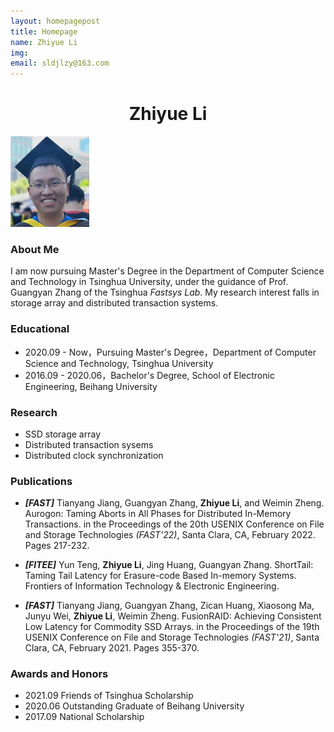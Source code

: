 ```yaml
---
layout: homepagepost
title: Homepage
name: Zhiyue Li
img: 
email: sldjlzy@163.com
---
```


# <center> Zhiyue Li


<img src="picture.jpg" width="25%"></img>




### About Me
I am now pursuing Master's Degree in the Department of Computer Science and Technology in Tsinghua University, under the guidance of Prof. Guangyan Zhang of the Tsinghua *Fastsys Lab*. My research interest falls in storage array and distributed transaction systems.

### Educational
* 2020.09 - Now，Pursuing Master's Degree，Department of Computer Science and Technology, Tsinghua University
* 2016.09 - 2020.06，Bachelor's Degree, School of Electronic Engineering, Beihang University

### Research
* SSD storage array
* Distributed transaction sysems
* Distributed clock synchronization

### Publications
* ***[FAST]*** Tianyang Jiang, Guangyan Zhang, **Zhiyue Li**, and Weimin Zheng. Aurogon: Taming Aborts in All Phases for Distributed In-Memory Transactions. in the Proceedings of the 20th USENIX Conference on File and Storage Technologies *(FAST'22)*, Santa Clara, CA, February 2022. Pages 217-232.

* ***[FITEE]*** Yun Teng, **Zhiyue Li**, Jing Huang, Guangyan Zhang. ShortTail: Taming Tail Latency for Erasure-code Based In-memory Systems. Frontiers of Information Technology & Electronic Engineering.

* ***[FAST]*** Tianyang Jiang, Guangyan Zhang, Zican Huang, Xiaosong Ma, Junyu Wei, **Zhiyue Li**, Weimin Zheng. FusionRAID: Achieving Consistent Low Latency for Commodity SSD Arrays. in the Proceedings of the 19th USENIX Conference on File and Storage Technologies *(FAST'21)*, Santa Clara, CA, February 2021. Pages 355-370.


### Awards and Honors
* 2021.09 Friends of Tsinghua Scholarship
* 2020.06 Outstanding Graduate of Beihang University
* 2017.09 National Scholarship
